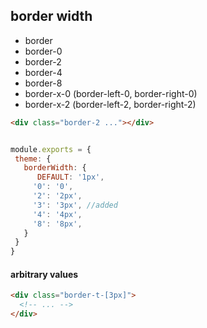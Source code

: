 
## border width 

- border
- border-0
- border-2
- border-4
- border-8
- border-x-0 (border-left-0, border-right-0)
- border-x-2 (border-left-2, border-right-2)

``` html
<div class="border-2 ..."></div>
```
 
 ``` js

 module.exports = {
  theme: {
    borderWidth: {
       DEFAULT: '1px',
      '0': '0',
      '2': '2px',
      '3': '3px', //added
      '4': '4px',
      '8': '8px',
    }
  }
}

```

#### arbitrary values

``` html
<div class="border-t-[3px]">
  <!-- ... -->
</div>
```